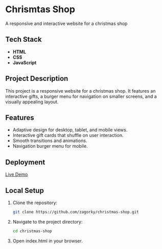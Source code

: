 # Chrismtas Shop

A responsive and interactive website for a christmas shop


## Tech Stack

- **HTML**
- **CSS**
- **JavaScript**

## Project Description

This project is a responsive website for a christmas shop. It features an interactive gifts, a burger menu for navigation on smaller screens, and a visually appealing layout.

## Features

- Adaptive design for desktop, tablet, and mobile views.
- Interactive gift cards that shuffle on user interaction.
- Smooth transitions and animations.
- Navigation burger menu for mobile.

## Deployment

[Live Demo](https://zagorky.github.io/christmas-shop/christmas-shop/)

## Local Setup

1. Clone the repository:
   ```bash
   git clone https://github.com/zagorky/christmas-shop.git
   ```
2. Navigate to the project directory:
   ```bash
   cd christmas-shop
   ```
3. Open index.html in your browser.
